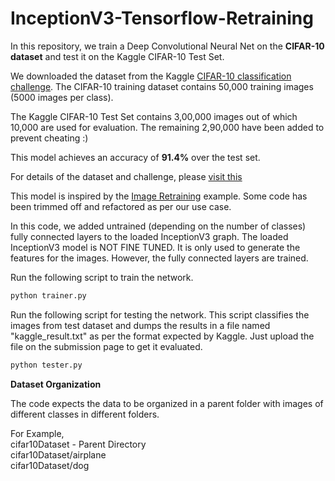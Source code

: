 # InceptionV3-Tensorflow-Retraining

In this repository, we train a Deep Convolutional Neural Net on the <b>CIFAR-10 dataset</b> and test it on the Kaggle CIFAR-10 Test Set. 

We downloaded the dataset from the Kaggle [CIFAR-10 classification challenge](https://www.kaggle.com/c/cifar-10/data). The CIFAR-10 training dataset contains 50,000 training images (5000 images per class).

The Kaggle CIFAR-10 Test Set contains 3,00,000 images out of which 10,000 are used for evaluation. The remaining 2,90,000 have been added to prevent cheating :) 

This model achieves an accuracy of <b>91.4%</b> over the test set.

For details of the dataset and challenge, please [visit this](https://www.kaggle.com/c/cifar-10)

This model is inspired by the [Image Retraining](https://github.com/tensorflow/tensorflow/tree/master/tensorflow/examples/image_retraining) example. Some code has been trimmed off and refactored as per our use case.

In this code, we added untrained (depending on the number of classes) fully connected layers to the loaded InceptionV3 graph. The loaded InceptionV3 model is NOT FINE TUNED. It is only used to generate the features for the images. However, the fully connected layers are trained.

Run the following script to train the network.
```python
python trainer.py
```

Run the following script for testing the network. This script classifies the images from test dataset and dumps the results in a file named "kaggle_result.txt" as per the format expected by Kaggle. Just upload the file on the submission page to get it evaluated.
```python
python tester.py
```

<b> Dataset Organization </b>

The code expects the data to be organized in a parent folder with images of different classes in different folders.

For Example,</br>
cifar10Dataset - Parent Directory </br>
cifar10Dataset/airplane </br>
cifar10Dataset/dog </br>
